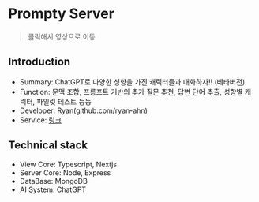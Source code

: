 # Prompty Server
> 클릭해서 영상으로 이동

## Introduction

- Summary: ChatGPT로 다양한 성향을 가진 캐릭터들과 대화하자!! (베타버전)
- Function: 문맥 조합, 프롬프트 기반의 추가 질문 추천, 답변 단어 추출, 성향별 캐릭터, 파일럿 테스트 등등
- Developer: Ryan(github.com/ryan-ahn)
- Service: [링크](https://prompty.im)

## Technical stack

- View Core: Typescript, Nextjs
- Server Core: Node, Express
- DataBase: MongoDB
- AI System: ChatGPT
